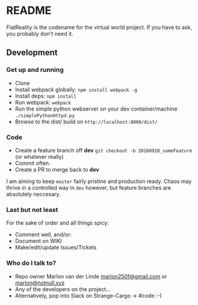 # README #

FlatReality is the codename for the virtual world project. If you have to ask, you probably don't need it.

## Development ##

### Get up and running ###
* Clone
* Install webpack globally: `npm install webpack -g`
* Install deps: `npm install`
* Run webpack: `webpack`
* Run the simple python webserver on your dev container/machine `./simplePythonHttpd.py`
* Browse to the dist/ build on `http://localhost:8000/dist/`

### Code ###
* Create a feature branch off **dev** `git checkout -b 20160910_someFeature` (or whatever really)
* Commit often.
* Create a PR to merge back to **dev**

I am aiming to keep `master` fairly pristine and production ready. Chaos may thrive in a controlled way in `dev` however, but feature branches are absolutely neccesary.

### Last but not least ###

For the sake of order and all things spicy:

* Comment well, and/or:
* Document on WIKI
* Make/edit/update Issues/Tickets

### Who do I talk to? ###

* Repo owner Marlon van der Linde <marlon250f@gmail.com> or <marlon@notnull.xyz>
* Any of the developers on the project...
* Alternatively, pop into Slack on Strange-Cargo -> #code :-)
